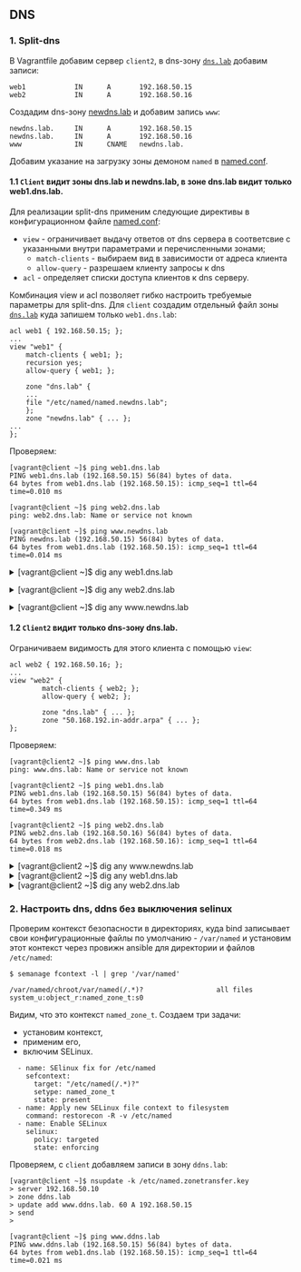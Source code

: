 ## DNS

### 1. Split-dns

В Vagrantfile добавим сервер `client2`, в dns-зону [`dns.lab`](provisioning/named.dns.lab) добавим записи:

```
web1            IN      A       192.168.50.15
web2            IN      A       192.168.50.16
```

Создадим dns-зону [newdns.lab](provisioning/named.newdns.lab)
и добавим запись `www`:

```
newdns.lab.     IN      A       192.168.50.15
newdns.lab.     IN      A       192.168.50.16
www             IN      CNAME   newdns.lab.
```

Добавим указание на загрузку зоны демоном `named` в [named.conf](provisioning/master-named.conf).

#### 1.1 `Client` видит зоны dns.lab и newdns.lab, в зоне dns.lab видит только web1.dns.lab.

Для реализации split-dns применим следующие директивы в конфигурационном файле [named.conf](provisioning/master-named.conf):

- `view` - ограничивает выдачу ответов от dns сервера в соответсвие с указанными внутри параметрами и перечисленными зонами;
	- `match-clients` - выбираем вид в зависимости от адреса клиента 
	- `allow-query` - разрешаем клиенту запросы к dns
- `acl` - определяет списки доступа клиентов к dns серверу.


Комбинация view и acl позволяет гибко настроить требуемые параметры для split-dns. Для `client` создадим отдельный файл зоны [`dns.lab`](provisioning/named.client.dns.lab) куда запишем только `web1.dns.lab`:

```
acl web1 { 192.168.50.15; };
...
view "web1" {
    match-clients { web1; };
    recursion yes;
    allow-query { web1; };
        
    zone "dns.lab" { 
    ...
    file "/etc/named/named.newdns.lab";
    };
    zone "newdns.lab" { ... };
...
};
```
Проверяем:

```
[vagrant@client ~]$ ping web1.dns.lab
PING web1.dns.lab (192.168.50.15) 56(84) bytes of data.
64 bytes from web1.dns.lab (192.168.50.15): icmp_seq=1 ttl=64 time=0.010 ms
```

```
[vagrant@client ~]$ ping web2.dns.lab
ping: web2.dns.lab: Name or service not known
```

```
[vagrant@client ~]$ ping www.newdns.lab
PING newdns.lab (192.168.50.15) 56(84) bytes of data.
64 bytes from web1.dns.lab (192.168.50.15): icmp_seq=1 ttl=64 time=0.014 ms
```

<details>
<summary>[vagrant@client ~]$ dig any web1.dns.lab</summary>
<pre>
; <<>> DiG 9.11.4-P2-RedHat-9.11.4-26.P2.el7_9.2 <<>> any web1.dns.lab
;; global options: +cmd
;; Got answer:
;; ->>HEADER<<- opcode: QUERY, status: NOERROR, id: 44875
;; flags: qr aa rd ra; QUERY: 1, ANSWER: 1, AUTHORITY: 2, ADDITIONAL: 3

;; OPT PSEUDOSECTION:
; EDNS: version: 0, flags:; udp: 4096
;; QUESTION SECTION:
;web1.dns.lab.                  IN      ANY

;; ANSWER SECTION:
web1.dns.lab.           3600    IN      A       192.168.50.15

;; AUTHORITY SECTION:
dns.lab.                3600    IN      NS      ns02.dns.lab.
dns.lab.                3600    IN      NS      ns01.dns.lab.

;; ADDITIONAL SECTION:
ns01.dns.lab.           3600    IN      A       192.168.50.10
ns02.dns.lab.           3600    IN      A       192.168.50.11

;; Query time: 0 msec
;; SERVER: 192.168.50.10#53(192.168.50.10)
;; WHEN: Wed Dec 16 16:19:54 UTC 2020
;; MSG SIZE  rcvd: 127

</pre></details>

<details>
<summary>[vagrant@client ~]$ dig any web2.dns.lab</summary>
<pre>
; <<>> DiG 9.11.4-P2-RedHat-9.11.4-26.P2.el7_9.2 <<>> any web2.dns.lab
;; global options: +cmd
;; Got answer:
;; ->>HEADER<<- opcode: QUERY, status: NXDOMAIN, id: 61167
;; flags: qr aa rd ra; QUERY: 1, ANSWER: 0, AUTHORITY: 1, ADDITIONAL: 1

;; OPT PSEUDOSECTION:
; EDNS: version: 0, flags:; udp: 4096
;; QUESTION SECTION:
;web2.dns.lab.                  IN      ANY

;; AUTHORITY SECTION:
dns.lab.                600     IN      SOA     ns01.dns.lab. root.dns.lab. 2901201901 3600 600 86400 600

;; Query time: 0 msec
;; SERVER: 192.168.50.10#53(192.168.50.10)
;; WHEN: Wed Dec 16 16:20:46 UTC 2020
;; MSG SIZE  rcvd: 87

</pre></details>

<details>
<summary>[vagrant@client ~]$ dig any www.newdns.lab</summary>
<pre>
; <<>> DiG 9.11.4-P2-RedHat-9.11.4-26.P2.el7_9.2 <<>> any www.newdns.lab
;; global options: +cmd
;; Got answer:
;; ->>HEADER<<- opcode: QUERY, status: NOERROR, id: 49844
;; flags: qr aa rd ra; QUERY: 1, ANSWER: 1, AUTHORITY: 2, ADDITIONAL: 3

;; OPT PSEUDOSECTION:
; EDNS: version: 0, flags:; udp: 4096
;; QUESTION SECTION:
;www.newdns.lab.                        IN      ANY

;; ANSWER SECTION:
www.newdns.lab.         3600    IN      CNAME   newdns.lab.

;; AUTHORITY SECTION:
newdns.lab.             3600    IN      NS      ns02.newdns.lab.
newdns.lab.             3600    IN      NS      ns01.newdns.lab.

;; ADDITIONAL SECTION:
ns01.newdns.lab.        3600    IN      A       192.168.50.10
ns02.newdns.lab.        3600    IN      A       192.168.50.11

;; Query time: 0 msec
;; SERVER: 192.168.50.10#53(192.168.50.10)
;; WHEN: Wed Dec 16 16:21:24 UTC 2020
;; MSG SIZE  rcvd: 127

</pre>
</details>

#### 1.2 `Client2` видит только dns-зону dns.lab.

Ограничиваем видимость для этого клиента с помощью `view`:

```
acl web2 { 192.168.50.16; };
...
view "web2" {
        match-clients { web2; };
        allow-query { web2; };

        zone "dns.lab" { ... };
        zone "50.168.192.in-addr.arpa" { ... };
};
```

Проверяем:

```
[vagrant@client2 ~]$ ping www.dns.lab
ping: www.dns.lab: Name or service not known
```

```
[vagrant@client2 ~]$ ping web1.dns.lab
PING web1.dns.lab (192.168.50.15) 56(84) bytes of data.
64 bytes from web1.dns.lab (192.168.50.15): icmp_seq=1 ttl=64 time=0.349 ms
```

```
[vagrant@client2 ~]$ ping web2.dns.lab
PING web2.dns.lab (192.168.50.16) 56(84) bytes of data.
64 bytes from web2.dns.lab (192.168.50.16): icmp_seq=1 ttl=64 time=0.018 ms
```

<details>
<summary>[vagrant@client2 ~]$ dig any www.newdns.lab</summary>
<pre>
; <<>> DiG 9.11.4-P2-RedHat-9.11.4-26.P2.el7_9.2 <<>> any www.newdns.lab
;; global options: +cmd
;; Got answer:
;; ->>HEADER<<- opcode: QUERY, status: NXDOMAIN, id: 29987
;; flags: qr rd ra; QUERY: 1, ANSWER: 0, AUTHORITY: 1, ADDITIONAL: 1

;; OPT PSEUDOSECTION:
; EDNS: version: 0, flags:; udp: 4096
;; QUESTION SECTION:
;www.newdns.lab.                        IN      ANY

;; AUTHORITY SECTION:
.                       10800   IN      SOA     a.root-servers.net. nstld.verisign-grs.com. 2020121600 1800 900 604800 86400

;; Query time: 938 msec
;; SERVER: 192.168.50.10#53(192.168.50.10)
;; WHEN: Wed Dec 16 16:23:11 UTC 2020
;; MSG SIZE  rcvd: 118

</pre>
</details>

<details>
<summary>[vagrant@client2 ~]$ dig any web1.dns.lab</summary>
<pre>
; <<>> DiG 9.11.4-P2-RedHat-9.11.4-26.P2.el7_9.2 <<>> any web1.dns.lab
;; global options: +cmd
;; Got answer:
;; ->>HEADER<<- opcode: QUERY, status: NOERROR, id: 55951
;; flags: qr aa rd ra; QUERY: 1, ANSWER: 1, AUTHORITY: 2, ADDITIONAL: 3

;; OPT PSEUDOSECTION:
; EDNS: version: 0, flags:; udp: 4096
;; QUESTION SECTION:
;web1.dns.lab.                  IN      ANY

;; ANSWER SECTION:
web1.dns.lab.           3600    IN      A       192.168.50.15

;; AUTHORITY SECTION:
dns.lab.                3600    IN      NS      ns01.dns.lab.
dns.lab.                3600    IN      NS      ns02.dns.lab.

;; ADDITIONAL SECTION:
ns01.dns.lab.           3600    IN      A       192.168.50.10
ns02.dns.lab.           3600    IN      A       192.168.50.11

;; Query time: 0 msec
;; SERVER: 192.168.50.10#53(192.168.50.10)
;; WHEN: Wed Dec 16 16:23:50 UTC 2020
;; MSG SIZE  rcvd: 127

</pre>
</details>

<details>
<summary>[vagrant@client2 ~]$ dig any web2.dns.lab</summary>
<pre>
; <<>> DiG 9.11.4-P2-RedHat-9.11.4-26.P2.el7_9.2 <<>> any web2.dns.lab
;; global options: +cmd
;; Got answer:
;; ->>HEADER<<- opcode: QUERY, status: NOERROR, id: 32992
;; flags: qr aa rd ra; QUERY: 1, ANSWER: 1, AUTHORITY: 2, ADDITIONAL: 3

;; OPT PSEUDOSECTION:
; EDNS: version: 0, flags:; udp: 4096
;; QUESTION SECTION:
;web2.dns.lab.                  IN      ANY

;; ANSWER SECTION:
web2.dns.lab.           3600    IN      A       192.168.50.16

;; AUTHORITY SECTION:
dns.lab.                3600    IN      NS      ns01.dns.lab.
dns.lab.                3600    IN      NS      ns02.dns.lab.

;; ADDITIONAL SECTION:
ns01.dns.lab.           3600    IN      A       192.168.50.10
ns02.dns.lab.           3600    IN      A       192.168.50.11

;; Query time: 0 msec
;; SERVER: 192.168.50.10#53(192.168.50.10)
;; WHEN: Wed Dec 16 16:24:19 UTC 2020
;; MSG SIZE  rcvd: 127

</pre>
</details>


### 2. Настроить dns, ddns без выключения selinux

Проверим контекст безопасности в директориях, куда bind записывает свои конфигурационные файлы по умолчанию - `/var/named` и установим этот контекст через провижн ansible для директории и файлов `/etc/named`:

```
$ semanage fcontext -l | grep '/var/named'

/var/named/chroot/var/named(/.*)?                  all files          system_u:object_r:named_zone_t:s0
```

Видим, что это контекст `named_zone_t`. Создаем три задачи: 

- установим контекст,
- применим его,
- включим SELinux.

```
  - name: SElinux fix for /etc/named
    sefcontext:
      target: "/etc/named(/.*)?"
      setype: named_zone_t
      state: present
  - name: Apply new SELinux file context to filesystem
    command: restorecon -R -v /etc/named
  - name: Enable SELinux
    selinux:
      policy: targeted
      state: enforcing    
```

Проверяем, с `client` добавляем записи в зону `ddns.lab`:

```
[vagrant@client ~]$ nsupdate -k /etc/named.zonetransfer.key
> server 192.168.50.10
> zone ddns.lab
> update add www.ddns.lab. 60 A 192.168.50.15
> send
>
```

```
[vagrant@client ~]$ ping www.ddns.lab
PING www.ddns.lab (192.168.50.15) 56(84) bytes of data.
64 bytes from web1.dns.lab (192.168.50.15): icmp_seq=1 ttl=64 time=0.021 ms
```

